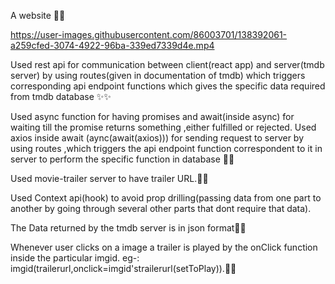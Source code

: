 A website 💛💛



https://user-images.githubusercontent.com/86003701/138392061-a259cfed-3074-4922-96ba-339ed7339d4e.mp4





Used rest api for communication between client(react app) and server(tmdb server) by using routes(given in documentation of tmdb) which triggers corresponding api endpoint functions which gives the specific data required from tmdb database ✨✨

Used async function for having promises and await(inside async) for waiting till the promise returns something ,either fulfilled or rejected. Used axios inside await (aync(await(axios))) for sending request to server by using routes ,which triggers the api endpoint function correspondent to it in server to perform the specific function in database 🤍🤍

Used movie-trailer server to have trailer URL.🤍🤍

Used Context api(hook) to avoid prop drilling(passing data from one part to another by going through several other parts that dont require that data). 

The Data returned by the tmdb server is in json format💙💙

Whenever user clicks on a image a trailer is played by the onClick function inside the particular imgid. eg-: imgid(trailerurl,onclick=imgid'strailerurl(setToPlay)).💛💛
